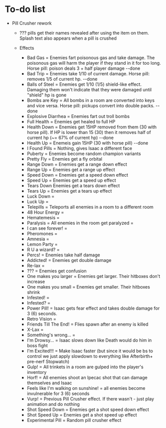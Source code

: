 # To-do list
- Pill Crusher rework
  - ??? pills get their names revealed after using the item on them. Splash text also appears when a pill is crushed

  - Effects
    - Bad Gas = Enemies fart poisonous gas and take damage. The poisonous gas will harm the player if they stand in it for too long. Horse pill: poison deals 3 + half player damage --done
    - Bad Trip = Enemies take 1/10 of current damage. Horse pill: removes 1/5 of current hp. --done
    - Balls of Steel = Enemies get 1/10 (1/5) shield-like effect. Damaging them won't indicate that they were damaged until "shield" hp is gone
    - Bombs are Key = All bombs in a room are converted into keys and vice versa. Horse pill: pickups convert into double packs. --done
    - Explosive Diarrhea = Enemies fart out troll bombs
    - Full Health = Enemies get healed to full HP
    - Health Down = Enemies get 15HP removed from them (30 with horse pill). If HP is lower than 15 (30) then it removes half of current hp (~= 67% of current hp) --done
    - Health Up = Enemeis gain 15HP (30 with horse pill) --done
    - I Found Pills = Nothing, gives Isaac a different face
    - Puberty = Enemies become random champion variants
    - Pretty Fly = Enemies get a fly orbital
    - Range Down = Enemies get a range down effect
    - Range Up = Enemies get a range up effect
    - Speed Down = Enemies get a speed down effect
    - Speed Up = Enemies get a speed up effect
    - Tears Down Enemies get a tears down effect
    - Tears Up = Enemies get a tears up effect
    - Luck Down =
    - Luck Up =
    - Telepills = Teleports all enemies in a room to a different room
    - 48 Hour Energy =
    - Hematemesis =
    - Paralysis = All enemies in the room get paralyzed =
    - I can see forever! =
    - Pheromones =
    - Amnesia =
    - Lemon Party =
    - R U a wizard? =
    - Percs! = Enemies take half damage 
    - Addicted! = Enemies get double damage
    - Re-lax =
    - ??? = Enemies get confusion
    - One makes you larger = Enemies get larger. Their hitboxes don't increase
    - One makes you small = Enemies get smaller. Their hitboxes shrink
    - Infested! =
    - Infested? =
    - Power Pill! = Isaac gets fear effect and takes double damage for 3 (6) seconds.
    - Retro Vision =
    - Friends Till The End! = Flies spawn after an enemy is killed
    - X-Lax =
    - Something's wrong... = 
    - I'm Drowsy... = Isaac slows down like Death would do him in boss fight
    - I'm Excited!!! = Make Isaac faster (but since it would be bs to control we just apply slowdown to everything like Afterbirth+ pre-nerf Stopwatch)
    - Gulp! = All trinkets in a room are gulped into the player's inventory 
    - Horf! = All enemies shoot an Ipecac shot that can damage themselves and Isaac 
    - Feels like I'm walking on sunshine! = all enemies become invulnerable for 3 (6) seconds
    - Vurp! = Previous Pill Crusher effect. If there wasn't - just play animation and do nothing
    - Shot Speed Down = Enemies get a shot speed down effect
    - Shot Speed Up = Enemies get a shot speed up effect
    - Experimental Pill = Random pill crusher effect
    
